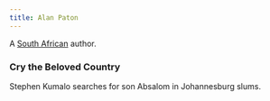 ```yaml
---
title: Alan Paton
---
```


A [South African](../index.html) author.

### Cry the Beloved Country

Stephen Kumalo searches for son Absalom in Johannesburg slums.

